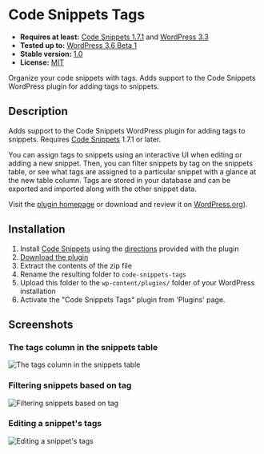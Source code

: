 # Code Snippets Tags

* __Requires at least:__ [Code Snippets 1.7.1][code-snippets-github] and [WordPress 3.3](http://wordpress.org/download/)
* __Tested up to:__ [WordPress 3.6 Beta 1](http://wordpress.org/news/2013/04/wordpress-3-6-beta-1/)
* __Stable version:__ [1.0](http://downloads.wordpress.org/plugin/code-snippets-tags.latest-stable.zip)
* __License:__ [MIT](http://opensource.org/licenses/mit-license.php)

Organize your code snippets with tags. Adds support to the Code Snippets WordPress plugin for adding tags to snippets.

## Description

Adds support to the Code Snippets WordPress plugin for adding tags to snippets. Requires [Code Snippets][code-snippets-github] 1.7.1 or later.

You can assign tags to snippets using an interactive UI when editing or adding a new snippet. Then, you can filter snippets by tag on the snippets table, or see what tags are assigned to a particular snippet with a glance at the new table column. Tags are stored in your database and can be exported and imported along with the other snippet data.

Visit the [plugin homepage](http://code-snippets.bungeshea.com/plugins/tags/) or download and review it on [WordPress.org](http://wordpress.org/extend/plugins/code-snippets)).

## Installation

1. Install [Code Snippets][code-snippets-github] using the [directions](https://github.com/bungeshea/code-snippets#installation) provided with the plugin
1. [Download the plugin](https://github.com/bungeshea/code-snippets-tags/archive/master.zip)
1. Extract the contents of the zip file
1. Rename the resulting folder to `code-snippets-tags`
1. Upload this folder to the `wp-content/plugins/` folder of your WordPress installation
1. Activate the "Code Snippets Tags" plugin from 'Plugins' page.

## Screenshots

### The tags column in the snippets table
![The tags column in the snippets table](screenshot-1.jpg "The tags column in the snippets table")

### Filtering snippets based on tag
![Filtering snippets based on tag](screenshot-2.jpg "Filtering snippets based on tag")

### Editing a snippet's tags
![Editing a snippet's tags](screenshot-3.jpg "Editing a snippet's tags")

  [code-snippets-github]: https://github.com/bungeshea/code-snippets
